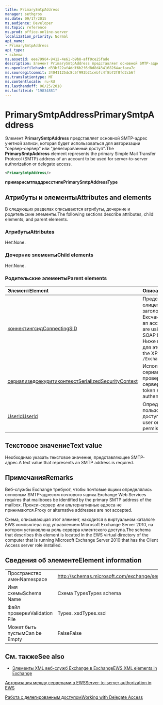 ```yaml
---
title: PrimarySmtpAddress
manager: sethgros
ms.date: 09/17/2015
ms.audience: Developer
ms.topic: reference
ms.prod: office-online-server
localization_priority: Normal
api_name:
- PrimarySmtpAddress
api_type:
- schema
ms.assetid: eee79904-9412-4e61-b9b8-aff0ce25fade
description: Элемент PrimarySmtpAddress представляет основной SMTP-адрес учетной записи, которая будет использоваться для авторизации "сервер-сервер" или "делегированный доступ".
ms.openlocfilehash: d33bf22af4ddf6b2f6d8d8d434168264acfaea7c
ms.sourcegitcommit: 34041125dc8c5f993b21cebfc4f8b72f0fd2cb6f
ms.translationtype: MT
ms.contentlocale: ru-RU
ms.lasthandoff: 06/25/2018
ms.locfileid: "19834881"
---
```

# <a name="primarysmtpaddress"></a><span data-ttu-id="9196d-103">PrimarySmtpAddress</span><span class="sxs-lookup"><span data-stu-id="9196d-103">PrimarySmtpAddress</span></span>

<span data-ttu-id="9196d-104">Элемент **PrimarySmtpAddress** представляет основной SMTP-адрес учетной записи, которая будет использоваться для авторизации "сервер-сервер" или "делегированный доступ".</span><span class="sxs-lookup"><span data-stu-id="9196d-104">The **PrimarySmtpAddress** element represents the primary Simple Mail Transfer Protocol (SMTP) address of an account to be used for server-to-server authorization or delegate access.</span></span> 
  
```xml
<PrimarySmtpAddress/>
```

 <span data-ttu-id="9196d-105">**примарисмтпаддресстипе**</span><span class="sxs-lookup"><span data-stu-id="9196d-105">**PrimarySmtpAddressType**</span></span>
## <a name="attributes-and-elements"></a><span data-ttu-id="9196d-106">Атрибуты и элементы</span><span class="sxs-lookup"><span data-stu-id="9196d-106">Attributes and elements</span></span>

<span data-ttu-id="9196d-107">В следующих разделах описываются атрибуты, дочерние и родительские элементы.</span><span class="sxs-lookup"><span data-stu-id="9196d-107">The following sections describe attributes, child elements, and parent elements.</span></span>
  
### <a name="attributes"></a><span data-ttu-id="9196d-108">Атрибуты</span><span class="sxs-lookup"><span data-stu-id="9196d-108">Attributes</span></span>

<span data-ttu-id="9196d-109">Нет.</span><span class="sxs-lookup"><span data-stu-id="9196d-109">None.</span></span>
  
### <a name="child-elements"></a><span data-ttu-id="9196d-110">Дочерние элементы</span><span class="sxs-lookup"><span data-stu-id="9196d-110">Child elements</span></span>

<span data-ttu-id="9196d-111">Нет.</span><span class="sxs-lookup"><span data-stu-id="9196d-111">None.</span></span>
  
### <a name="parent-elements"></a><span data-ttu-id="9196d-112">Родительские элементы</span><span class="sxs-lookup"><span data-stu-id="9196d-112">Parent elements</span></span>

|<span data-ttu-id="9196d-113">**Элемент**</span><span class="sxs-lookup"><span data-stu-id="9196d-113">**Element**</span></span>|<span data-ttu-id="9196d-114">**Описание**</span><span class="sxs-lookup"><span data-stu-id="9196d-114">**Description**</span></span>|
|:-----|:-----|
|[<span data-ttu-id="9196d-115">коннектингсид</span><span class="sxs-lookup"><span data-stu-id="9196d-115">ConnectingSID</span></span>](connectingsid.md) <br/> |<span data-ttu-id="9196d-116">Представляет учетную запись для олицетворения при использовании заголовка SOAP Ексчанжеимперсонатион.</span><span class="sxs-lookup"><span data-stu-id="9196d-116">Represents an account to impersonate when you are using the ExchangeImpersonation SOAP header.</span></span>  <br/> <span data-ttu-id="9196d-117">Ниже приведено выражение XPath для этого элемента:</span><span class="sxs-lookup"><span data-stu-id="9196d-117">The following is the XPath expression to this element:</span></span>  <br/>  `/ExchangeImpersonation/ConnectingSID` <br/> |
|[<span data-ttu-id="9196d-118">сериализедсекуритиконтекст</span><span class="sxs-lookup"><span data-stu-id="9196d-118">SerializedSecurityContext</span></span>](serializedsecuritycontext.md) <br/> |<span data-ttu-id="9196d-119">Используется в заголовке SOAP для сериализации маркеров при проверке подлинности "сервер — сервер".</span><span class="sxs-lookup"><span data-stu-id="9196d-119">Used in the SOAP header for token serialization in server- to-server authentication.</span></span>  <br/> |
|[<span data-ttu-id="9196d-120">UserId</span><span class="sxs-lookup"><span data-stu-id="9196d-120">UserId</span></span>](userid.md) <br/> |<span data-ttu-id="9196d-121">Определяет делегата или пользователя с разрешениями на доступ к папке.</span><span class="sxs-lookup"><span data-stu-id="9196d-121">Identifies a delegate user or a user who has folder access permissions.</span></span>  <br/> |
   
## <a name="text-value"></a><span data-ttu-id="9196d-122">Текстовое значение</span><span class="sxs-lookup"><span data-stu-id="9196d-122">Text value</span></span>

<span data-ttu-id="9196d-123">Необходимо указать текстовое значение, представляющее SMTP-адрес.</span><span class="sxs-lookup"><span data-stu-id="9196d-123">A text value that represents an SMTP address is required.</span></span>
  
## <a name="remarks"></a><span data-ttu-id="9196d-124">Примечания</span><span class="sxs-lookup"><span data-stu-id="9196d-124">Remarks</span></span>

<span data-ttu-id="9196d-125">Веб-службы Exchange требуют, чтобы почтовые ящики определялись основным SMTP-адресом почтового ящика.</span><span class="sxs-lookup"><span data-stu-id="9196d-125">Exchange Web Services requires that mailboxes be identified by the primary SMTP address of the mailbox.</span></span> <span data-ttu-id="9196d-126">Прокси-сервер или альтернативные адреса не принимаются.</span><span class="sxs-lookup"><span data-stu-id="9196d-126">Proxy or alternative addresses are not accepted.</span></span>
  
<span data-ttu-id="9196d-127">Схема, описывающая этот элемент, находится в виртуальном каталоге EWS компьютера под управлением Microsoft Exchange Server 2010, на котором установлена роль сервера клиентского доступа.</span><span class="sxs-lookup"><span data-stu-id="9196d-127">The schema that describes this element is located in the EWS virtual directory of the computer that is running Microsoft Exchange Server 2010 that has the Client Access server role installed.</span></span>
  
## <a name="element-information"></a><span data-ttu-id="9196d-128">Сведения об элементе</span><span class="sxs-lookup"><span data-stu-id="9196d-128">Element information</span></span>

|||
|:-----|:-----|
|<span data-ttu-id="9196d-129">Пространство имен</span><span class="sxs-lookup"><span data-stu-id="9196d-129">Namespace</span></span>  <br/> |http://schemas.microsoft.com/exchange/services/2006/types  <br/> |
|<span data-ttu-id="9196d-130">Имя схемы</span><span class="sxs-lookup"><span data-stu-id="9196d-130">Schema Name</span></span>  <br/> |<span data-ttu-id="9196d-131">Схема Types</span><span class="sxs-lookup"><span data-stu-id="9196d-131">Types schema</span></span>  <br/> |
|<span data-ttu-id="9196d-132">Файл проверки</span><span class="sxs-lookup"><span data-stu-id="9196d-132">Validation File</span></span>  <br/> |<span data-ttu-id="9196d-133">Types. xsd</span><span class="sxs-lookup"><span data-stu-id="9196d-133">Types.xsd</span></span>  <br/> |
|<span data-ttu-id="9196d-134">Может быть пустым</span><span class="sxs-lookup"><span data-stu-id="9196d-134">Can be Empty</span></span>  <br/> |<span data-ttu-id="9196d-135">False</span><span class="sxs-lookup"><span data-stu-id="9196d-135">False</span></span>  <br/> |
   
## <a name="see-also"></a><span data-ttu-id="9196d-136">См. также</span><span class="sxs-lookup"><span data-stu-id="9196d-136">See also</span></span>



- [<span data-ttu-id="9196d-137">Элементы XML веб-служб Exchange в Exchange</span><span class="sxs-lookup"><span data-stu-id="9196d-137">EWS XML elements in Exchange</span></span>](ews-xml-elements-in-exchange.md)


[<span data-ttu-id="9196d-138">Авторизация между серверами в EWS</span><span class="sxs-lookup"><span data-stu-id="9196d-138">Server-to-server authorization in EWS</span></span>](http://msdn.microsoft.com/library/f1610a20-672d-448b-8c00-5b0fbcaf31cb%28Office.15%29.aspx)
  
[<span data-ttu-id="9196d-139">Работа с делегированным доступом</span><span class="sxs-lookup"><span data-stu-id="9196d-139">Working with Delegate Access</span></span>](http://msdn.microsoft.com/library/dfd6b4a3-8fd3-47ba-83c0-52465cb5f3f3%28Office.15%29.aspx)

